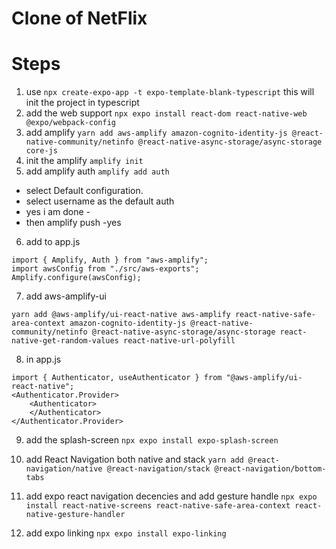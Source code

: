 # Clone of NetFlix

# Steps

1. use `npx create-expo-app -t expo-template-blank-typescript` this will init the project in typescript
2. add the web support `npx expo install react-dom react-native-web @expo/webpack-config`
3. add amplify `yarn add aws-amplify amazon-cognito-identity-js @react-native-community/netinfo @react-native-async-storage/async-storage core-js`
4. init the amplify `amplify init`
5. add amplify auth `amplify add auth`

- select Default configuration.
- select username as the default auth
- yes i am done -
- then amplify push
  -yes

6. add to app.js

```
import { Amplify, Auth } from "aws-amplify";
import awsConfig from "./src/aws-exports";
Amplify.configure(awsConfig);
```

7. add aws-amplify-ui

```
yarn add @aws-amplify/ui-react-native aws-amplify react-native-safe-area-context amazon-cognito-identity-js @react-native-community/netinfo @react-native-async-storage/async-storage react-native-get-random-values react-native-url-polyfill
```

8. in app.js

```
import { Authenticator, useAuthenticator } from "@aws-amplify/ui-react-native";
<Authenticator.Provider>
    <Authenticator>
    </Authenticator>
</Authenticator.Provider>
```

9. add the splash-screen
   `npx expo install expo-splash-screen`

10. add React Navigation both native and stack `yarn add @react-navigation/native @react-navigation/stack @react-navigation/bottom-tabs`

11. add expo react navigation decencies and add gesture handle `npx expo install react-native-screens react-native-safe-area-context react-native-gesture-handler`

12. add expo linking `npx expo install expo-linking`
